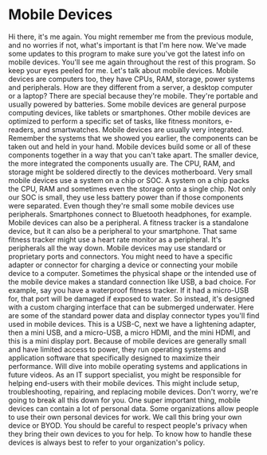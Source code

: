 # Mobile Devices

Hi there, it's me again. You might remember me from the previous module, and no worries if not, what's important is that I'm here now. We've made some updates to this program to make sure you've got the latest info on mobile devices. You'll see me again throughout the rest of this program. So keep your eyes peeled for me. Let's talk about mobile devices. Mobile devices are computers too, they have CPUs, RAM, storage, power systems and peripherals. How are they different from a server, a desktop computer or a laptop? There are special because they're mobile. They're portable and usually powered by batteries. Some mobile devices are general purpose computing devices, like tablets or smartphones. Other mobile devices are optimized to perform a specific set of tasks, like fitness monitors, e-readers, and smartwatches. Mobile devices are usually very integrated. Remember the systems that we showed you earlier, the components can be taken out and held in your hand. Mobile devices build some or all of these components together in a way that you can't take apart. The smaller device, the more integrated the components usually are. The CPU, RAM, and storage might be soldered directly to the devices motherboard. Very small mobile devices use a system on a chip or SOC. A system on a chip packs the CPU, RAM and sometimes even the storage onto a single chip. Not only our SOC is small, they use less battery power than if those components were separated. Even though they're small some mobile devices use peripherals. Smartphones connect to Bluetooth headphones, for example. Mobile devices can also be a peripheral. A fitness tracker is a standalone device, but it can also be a peripheral to your smartphone. That same fitness tracker might use a heart rate monitor as a peripheral. It's peripherals all the way down. Mobile devices may use standard or proprietary ports and connectors. You might need to have a specific adapter or connector for charging a device or connecting your mobile device to a computer. Sometimes the physical shape or the intended use of the mobile device makes a standard connection like USB, a bad choice. For example, say you have a waterproof fitness tracker. If it had a micro-USB for, that port will be damaged if exposed to water. So instead, it's designed with a custom charging interface that can be submerged underwater. Here are some of the standard power data and display connector types you'll find used in mobile devices. This is a USB-C, next we have a lightening adapter, then a mini USB, and a micro-USB, a micro HDMI, and the mini HDMI, and this is a mini display port. Because of mobile devices are generally small and have limited access to power, they run operating systems and application software that specifically designed to maximize their performance. Will dive into mobile operating systems and applications in future videos. As an IT support specialist, you might be responsible for helping end-users with their mobile devices. This might include setup, troubleshooting, repairing, and replacing mobile devices. Don't worry, we're going to break all this down for you. One super important thing, mobile devices can contain a lot of personal data. Some organizations allow people to use their own personal devices for work. We call this bring your own device or BYOD. You should be careful to respect people's privacy when they bring their own devices to you for help. To know how to handle these devices is always best to refer to your organization's policy.
